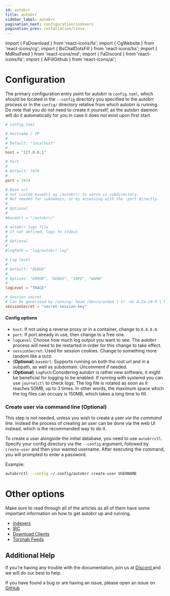 ```yaml
---
id: autobrr
title: autobrr
sidebar_label: autobrr
pagination_next: configuration/indexers
pagination_prev: installation/linux
---
```


import { FaDownload } from 'react-icons/fa';
import { CgWebsite } from 'react-icons/cg';
import { BsChatDotsFill } from 'react-icons/bs';
import { MdRssFeed } from 'react-icons/md';
import { FaDiscord } from 'react-icons/fa';
import { AiFillGithub } from 'react-icons/ai';

# Configuration

The primary configuration entry point for autobrr is `config.toml`, which should be located in the `--config` directory you specified to the autobrr process or in the `config/` directory relative from which autobrr is running. Do note that you do not need to create it yourself, as the autobrr daemon will do it automatically for you in case it does not exist upon first start.

```toml title="config.toml"
# config.toml

# Hostname / IP
#
# Default: "localhost"
#
host = "127.0.0.1"

# Port
#
# Default: 7474
#
port = 7474

# Base url
# Set custom baseUrl eg /autobrr/ to serve in subdirectory.
# Not needed for subdomain, or by accessing with the :port directly.
#
# Optional
#
#baseUrl = "/autobrr/"

# autobrr logs file
# If not defined, logs to stdout
#
# Optional
#
#logPath = "log/autobrr.log"

# Log level
#
# Default: "DEBUG"
#
# Options: "ERROR", "DEBUG", "INFO", "WARN"
#
logLevel = "TRACE"

# Session secret
# Can be generated by running: head /dev/urandom | tr -dc A-Za-z0-9 | head -c16
sessionSecret = "secret-session-key"
```

#### Config options

- `host`: If not using a reverse proxy or in a container, change to `0.0.0.0`.
- `port`: If port already in use, then change to a free one.
- `logLevel`: Choose how much log output you want to see. The autobrr process will need to be restarted in order for this change to take effect.
- `sessionSecret`: Used for session cookies. Change to something more random like a `UUID`.
- (**Optional**) `baseUrl`: Supports running on both the root url and in a subpath, as well as subdomain. Uncomment if needed.
- (**Optional**) `logPath`:Considering autobrr is rather new software, it might be beneficial for logging to be enabled. If running with systemd you can use `journalctl` to check logs. The log file is rotated as soon as it reaches 50MB, up to 3 times. In other words, the maximum space which the log files can occupy is 150MB, which takes a long time to fill.

### Create user via command line (Optional)

This step is not needed, unless you wish to create a user *via the command line*. Instead the process of creating an user can be done via the web UI instead, which is the recommended way to do it.

To create a user alongside the initial database, you need to use `autobrrctl`. Specify your config directory via the `--config` argument, followed by `create-user` and then your wanted username. After executing the command, you will prompted to enter a password.

Example:
```bash
autobrrctl --config ~/.config/autobrr create-user USERNAME
```

# Other options

Make sure to read through all of the articles as all of them have some important information on how to get autobrr up and running.

- [Indexers <CgWebsite />](./indexers)
- [IRC <BsChatDotsFill />](./irc)
- [Download Clients <FaDownload />](./download-clients)
- [Torznab Feeds <MdRssFeed />](./torznab-feeds)

## Additional Help

If you're having any trouble with the documentation, join us at [Discord <FaDiscord />](https://discord.gg/WQ2eUycxyT) and we will do our best to help.

If you have found a bug or are having an issue, please open an issue on [GitHub <AiFillGithub />](https://github.com/autobrr/autobrr/issues/)
